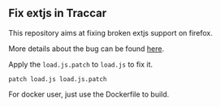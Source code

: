Fix extjs in Traccar
---
This repository aims at fixing broken extjs support on firefox.

More details about the bug can be found [here](https://www.traccar.org/forums/topic/traccar-web-firefox-5602-problem/#post-30595).

Apply the `load.js.patch` to `load.js` to fix it.
```
patch load.js load.js.patch
```

For docker user, just use the Dockerfile to build.
